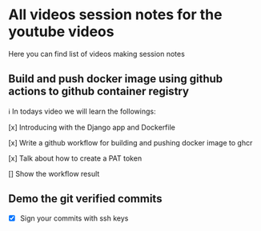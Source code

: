# All videos session notes for the youtube videos

Here you can find list of videos making session notes

## Build and push docker image using github actions to github container registry

:information_source: In todays video we will learn the followings:

[x] Introducing with the Django app and Dockerfile

[x] Write a github workflow for building and pushing docker image to ghcr

[x] Talk about how to create a PAT token

[] Show the workflow result

## Demo the git verified commits

- [x] Sign your commits with ssh keys
